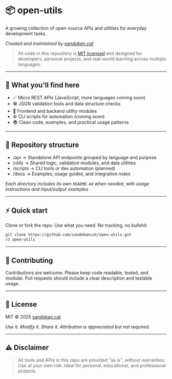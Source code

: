 # 📦 open-utils

A growing collection of open-source APIs and utilities for everyday development tasks.

*Created and maintained by [sandokan.cat](https://sandokancat.github.io/CV/)*

> All code in this repository is [MIT licensed](https://opensource.org/licenses/MIT) and designed for developers, personal projects, and real-world learning across multiple languages.

---

## 🚀 What you'll find here

- ✅ Micro REST APIs (JavaScript, more languages coming soon)
- 🛠️ JSON validation tools and data structure checks
- 🧩 Frontend and backend utility modules
- ⚙️ CLI scripts for automation (coming soon)
- 📚 Clean code, examples, and practical usage patterns

---

## 📁 Repository structure

- /api → Standalone API endpoints grouped by language and purpose
- /utils → Shared logic, validation modules, and data utilities
- /scripts → CLI tools or dev automation (planned)
- /docs → Examples, usage guides, and integration notes

*Each directory includes its own `README.md` when needed, with usage instructions and input/output examples.*

---

## ⚡ Quick start

Clone or fork the repo. Use what you need. No tracking, no bullshit.

```bash
git clone https://github.com/sandokancat/open-utils.git
cd open-utils
```

---

## 🤝 Contributing

Contributions are welcome. Please keep code readable, tested, and modular.
Pull requests should include a clear description and testable usage.

---

## 📝 License

MIT © 2025 [sandokan.cat](https://sandokancat.github.io/CV/)

*Use it. Modify it. Share it. Attribution is appreciated but not required.*

---

## ⚠️ Disclaimer

> All tools and APIs in this repo are provided "as is", without warranties. Use at your own risk. Ideal for personal, educational, and professional projects.